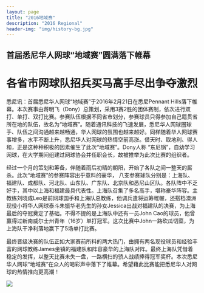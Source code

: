 ```yaml
---
layout: page
title: "2016地域赛"
description: "2016 Regional"
header-img: "img/history-bg.jpg"
---
```


<h2>首届悉尼华人网球“地域赛”圆满落下帷幕</h2>

<h1>各省市网球队招兵买马高手尽出争夺激烈</h1>

<p>悉尼讯：首届悉尼华人网球“地域赛”于2016年2月21日在悉尼Pennant Hills落下帷幕。本次赛事由蒋明飞（Dony）总策划，采用3赛2胜的团体赛制，依次进行双打、单打、双打比赛。参赛队伍根据不同省市划分，参赛球员只得参加自己籍贯省所在地的队伍，故名为“地域赛”。随着通讯科技的飞速发展，悉尼华人网球圈球手、队伍之间沟通越来越畅通，华人网球的氛围也越来越好。同样随着华人网球赛事增多，水平不断上升，悉尼华人对网球的热情空前高涨。借天时、取地利、得人和，正是这种种积极的因素催生了此次“地域赛”。Dony人称 “东尼锅”，自幼学习网球，在大学期间组建过网球协会并任职会长，故被推举为此次比赛的组织者。</p>

<p>经过一个月的策划和筹备，伴随着雨后初晴的朝阳，开始了各队之间一整天的厮杀。此次“地域赛”的参赛阵容出乎意料的豪华， 八支参赛球队分别是：上海队、福建队、成都队、河北队、山东队、广东队、北京队和悉尼山区队。各队阵中不乏好手，其中以上海和福建最具代表性。上海队召集了多名高手，堪称豪华阵容。主教练刘晓成Leo是前网球国手和上海队总教练，他调兵遣将运筹帷幄，还搭档澳洲现役小将华人网球泰斗朱振华老先生的孙女Jessica出战对福建队的决赛，为上海最后的夺冠奠定了基础。不得不提的是上海队中还有一员John Cao的球员，他曾赢得过新南威尔士州青年（16岁）单打冠军。这次比赛中John一路砍瓜切菜，为上海队干净利落地赢下了5场单打比赛。</p>

<p>最终晋级决赛的队伍正如大家赛前所料的两大热门，由拥有两名现役球员和经验丰富的网球教练James坐镇的福建队和阵容豪华的上海队对阵。最终上海队凭借着稳定的发挥，以整天比赛未失一盘，一路横扫的骄人战绩捧得冠军奖杯。本次悉尼华人网球“地域赛”在众人的喝彩声中落下了帷幕。希望藉此比赛能把悉尼华人对网球的热情推向更高潮！</p>

<img src="/history/2016/regional/regional_2016.jpg">

